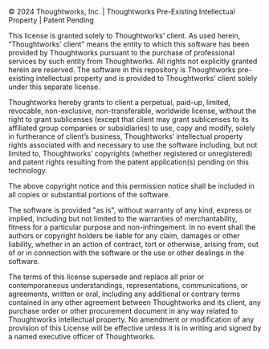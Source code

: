 © 2024 Thoughtworks, Inc. | Thoughtworks Pre-Existing Intellectual Property | Patent Pending

This license is granted solely to Thoughtworks’ client. As used herein, “Thoughtworks’ client” means the entity to which this software has been provided by Thoughtworks pursuant to the purchase of professional services by such entity from Thoughtworks. All rights not explicitly granted herein are reserved. The software in this repository is Thoughtworks pre-existing intellectual property and is provided to Thoughtworks’ client solely under this separate license. 

Thoughtworks hereby grants to client a perpetual, paid-up, limited, revocable, non-exclusive, non-transferable, worldwide license, without the right to grant sublicenses (except that client may grant sublicenses to its affiliated group companies or subsidiaries) to use, copy and modify, solely in furtherance of client’s business, Thoughtworks’ intellectual property rights associated with and necessary to use the software including, but not limited to, Thoughtworks’ copyrights (whether registered or unregistered) and patent rights resulting from the patent application(s) pending on this technology.

The above copyright notice and this permission notice shall be included in all copies or substantial portions of the software.

The software is provided "as is", without warranty of any kind, express or implied, including but not limited to the warranties of merchantability, fitness for a particular purpose and non-infringement. In no event shall the authors or copyright holders be liable for any claim, damages or other liability, whether in an action of contract, tort or otherwise, arising from, out of or in connection with the software or the use or other dealings in the software.

The terms of this license supersede and replace all prior or contemporaneous understandings, representations, communications, or agreements, written or oral, including any additional or contrary terms contained in any other agreement between Thoughtworks and its client, any purchase order or other procurement document in any way related to Thoughtworks intellectual property. No amendment or modification of any provision of this License will be effective unless it is in writing and signed by a named executive officer of Thoughtworks.
